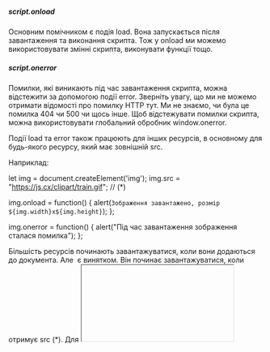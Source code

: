 ##### script.onload
Основним помічником є подія load. Вона запускається після завантаження та виконання скрипта. Тож у onload ми можемо використовувати змінні скрипта, виконувати функції тощо.

##### script.onerror
Помилки, які виникають під час завантаження скрипта, можна відстежити за допомогою події error.
Зверніть увагу, що ми не можемо отримати відомості про помилку HTTP тут. Ми не знаємо, чи була це помилка 404 чи 500 чи щось інше.
Щоб відстежувати помилки скрипта, можна використовувати глобальний обробник window.onerror.


Події load та error також працюють для інших ресурсів, в основному для будь-якого ресурсу, який має зовнішній src.

Наприклад:

let img = document.createElement('img');
img.src = "https://js.cx/clipart/train.gif"; // (*)

img.onload = function() {
  alert(`Зображення завантажено, розмір ${img.width}x${img.height}`);
};

img.onerror = function() {
  alert("Під час завантаження зображення сталася помилка");
};


Більшість ресурсів починають завантажуватися, коли вони додаються до документа. Але <img> є винятком. Він починає завантажуватися, коли отримує src (*).
Для <iframe> подія iframe.onload запускається після завершення завантаження iframe, як для успішного завантаження, так і в разі помилки.

##### Політика кросдоменних запитів
Існує правило: скрипти з одного сайту не можуть отримати доступ до вмісту іншого сайту. Отже, напр. скрипт на https://facebook.com не може прочитати поштову скриньку користувача на https://gmail.com.

Деталі можуть відрізнятися залежно від браузера, але ідея одна: будь-яка інформація про внутрішні елементи скрипта, включаючи трасування стеку помилок, прихована. Саме тому, що він з іншого домену.

Подібна політика кросдоменних запитів (CORS) застосовується і для інших типів ресурсів.

Щоб дозволити доступ із різних джерел, тег <script> повинен мати атрибут crossorigin, а також віддалений сервер повинен надавати спеціальні заголовки.

Існує три рівні кросдоменного доступу:

- Немає атрибута crossorigin – доступ заборонено.
- crossorigin="anonymous" – доступ дозволений, якщо сервер відповідає із заголовком Access-Control-Allow-Origin з * або нашим джерелом. Браузер не надсилає інформацію про авторизацію та файли cookie на віддалений сервер.
- crossorigin="use-credentials" – доступ дозволений, якщо сервер надсилає назад заголовок Access-Control-Allow-Origin з нашим походженням та Access-Control-Allow-Credentials: true. Браузер надсилає інформацію про авторизацію та файли cookie на віддалений сервер.

<script crossorigin="anonymous" src="https://cors.javascript.info/article/onload-onerror/crossorigin/error.js"></script>


більше про fetch та CORS : https://uk.javascript.info/fetch-crossorigin
більше про кукі: https://uk.javascript.info/cookie

Зображення <img>, зовнішні стилі, скрипти та інші ресурси забезпечують події load та error для відстеження їх завантаження:

load спрацьовує при успішному завантаженні,
error спрацьовує при невдалому завантаженні.
Єдиним винятком є <iframe>: з історичних причин він завжди запускає load для будь-якого завершення завантаження, навіть якщо сторінка не знайдена.

